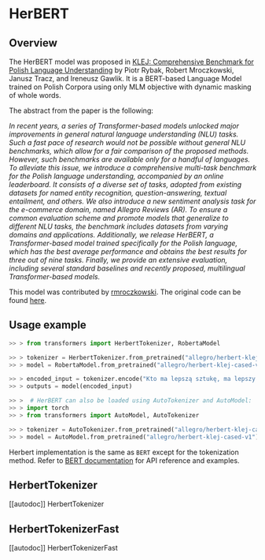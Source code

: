 <!--Copyright 2020 The HuggingFace Team. All rights reserved.

Licensed under the Apache License, Version 2.0 (the "License"); you may not use this file except in compliance with
the License. You may obtain a copy of the License at

http://www.apache.org/licenses/LICENSE-2.0

Unless required by applicable law or agreed to in writing, software distributed under the License is distributed on
an "AS IS" BASIS, WITHOUT WARRANTIES OR CONDITIONS OF ANY KIND, either express or implied. See the License for the
specific language governing permissions and limitations under the License.

⚠️ Note that this file is in Markdown but contain specific syntax for our doc-builder (similar to MDX) that may not be
rendered properly in your Markdown viewer.

-->

# HerBERT

## Overview

The HerBERT model was proposed in [KLEJ: Comprehensive Benchmark for Polish Language Understanding](https://www.aclweb.org/anthology/2020.acl-main.111.pdf) by Piotr Rybak, Robert Mroczkowski, Janusz Tracz, and
Ireneusz Gawlik. It is a BERT-based Language Model trained on Polish Corpora using only MLM objective with dynamic
masking of whole words.

The abstract from the paper is the following:

*In recent years, a series of Transformer-based models unlocked major improvements in general natural language
understanding (NLU) tasks. Such a fast pace of research would not be possible without general NLU benchmarks, which
allow for a fair comparison of the proposed methods. However, such benchmarks are available only for a handful of
languages. To alleviate this issue, we introduce a comprehensive multi-task benchmark for the Polish language
understanding, accompanied by an online leaderboard. It consists of a diverse set of tasks, adopted from existing
datasets for named entity recognition, question-answering, textual entailment, and others. We also introduce a new
sentiment analysis task for the e-commerce domain, named Allegro Reviews (AR). To ensure a common evaluation scheme and
promote models that generalize to different NLU tasks, the benchmark includes datasets from varying domains and
applications. Additionally, we release HerBERT, a Transformer-based model trained specifically for the Polish language,
which has the best average performance and obtains the best results for three out of nine tasks. Finally, we provide an
extensive evaluation, including several standard baselines and recently proposed, multilingual Transformer-based
models.*

This model was contributed by [rmroczkowski](https://huggingface.co/rmroczkowski). The original code can be found
[here](https://github.com/allegro/HerBERT).


## Usage example

```python
>> > from transformers import HerbertTokenizer, RobertaModel

>> > tokenizer = HerbertTokenizer.from_pretrained("allegro/herbert-klej-cased-tokenizer-v1")
>> > model = RobertaModel.from_pretrained("allegro/herbert-klej-cased-v1")

>> > encoded_input = tokenizer.encode("Kto ma lepszą sztukę, ma lepszy rząd – to jasne.", return_tensors="pt")
>> > outputs = model(encoded_input)

>> >  # HerBERT can also be loaded using AutoTokenizer and AutoModel:
>> > import torch
>> > from transformers import AutoModel, AutoTokenizer

>> > tokenizer = AutoTokenizer.from_pretrained("allegro/herbert-klej-cased-tokenizer-v1")
>> > model = AutoModel.from_pretrained("allegro/herbert-klej-cased-v1")
```

<Tip>

Herbert implementation is the same as `BERT` except for the tokenization method. Refer to [BERT documentation](bert) 
for API reference and examples.  

</Tip>

## HerbertTokenizer

[[autodoc]] HerbertTokenizer

## HerbertTokenizerFast

[[autodoc]] HerbertTokenizerFast
